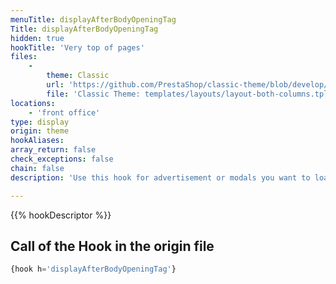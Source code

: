 ```yaml
---
menuTitle: displayAfterBodyOpeningTag
Title: displayAfterBodyOpeningTag
hidden: true
hookTitle: 'Very top of pages'
files:
    -
        theme: Classic
        url: 'https://github.com/PrestaShop/classic-theme/blob/develop/templates/layouts/layout-both-columns.tpl'
        file: 'Classic Theme: templates/layouts/layout-both-columns.tpl'
locations:
    - 'front office'
type: display
origin: theme
hookAliases: 
array_return: false
check_exceptions: false
chain: false
description: 'Use this hook for advertisement or modals you want to load first'

---
```


{{% hookDescriptor %}}

## Call of the Hook in the origin file

```php
{hook h='displayAfterBodyOpeningTag'}
```
